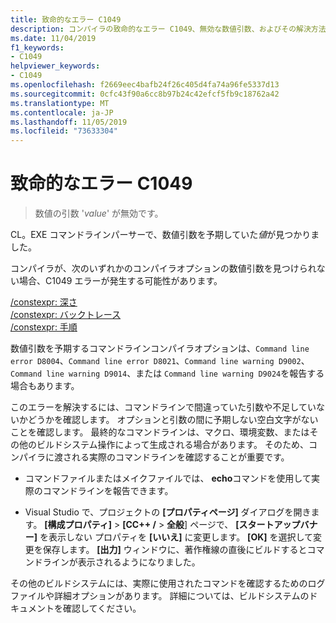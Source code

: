 ```yaml
---
title: 致命的なエラー C1049
description: コンパイラの致命的なエラー C1049、無効な数値引数、およびその解決方法について説明します。
ms.date: 11/04/2019
f1_keywords:
- C1049
helpviewer_keywords:
- C1049
ms.openlocfilehash: f2669eec4bafb24f26c405d4fa74a96fe5337d13
ms.sourcegitcommit: 0cfc43f90a6cc8b97b24c42efcf5fb9c18762a42
ms.translationtype: MT
ms.contentlocale: ja-JP
ms.lasthandoff: 11/05/2019
ms.locfileid: "73633304"
---
```

# <a name="fatal-error-c1049"></a>致命的なエラー C1049

> 数値の引数 '*value*' が無効です。

CL。EXE コマンドラインパーサーで、数値引数を予期していた*値*が見つかりました。

コンパイラが、次のいずれかのコンパイラオプションの数値引数を見つけられない場合、C1049 エラーが発生する可能性があります。

[/constexpr: 深さ](/cpp/build/reference/constexpr-control-constexpr-evaluation)\
[/constexpr: バックトレース](/cpp/build/reference/constexpr-control-constexpr-evaluation)\
[/constexpr: 手順](/cpp/build/reference/constexpr-control-constexpr-evaluation)

数値引数を予期するコマンドラインコンパイラオプションは、`Command line error D8004`、`Command line error D8021`、`Command line warning D9002`、`Command line warning D9014`、または `Command line warning D9024`を報告する場合もあります。

このエラーを解決するには、コマンドラインで間違っていた引数や不足していないかどうかを確認します。 オプションと引数の間に予期しない空白文字がないことを確認します。 最終的なコマンドラインは、マクロ、環境変数、またはその他のビルドシステム操作によって生成される場合があります。 そのため、コンパイラに渡される実際のコマンドラインを確認することが重要です。

- コマンドファイルまたはメイクファイルでは、 **echo**コマンドを使用して実際のコマンドラインを報告できます。

- Visual Studio で、プロジェクトの **[プロパティページ]** ダイアログを開きます。 **[構成プロパティ]**  >  **[CC++ /**  > **全般**] ページで、 **[スタートアップバナー]** を表示しない プロパティを **[いいえ]** に変更します。 **[OK]** を選択して変更を保存します。 **[出力]** ウィンドウに、著作権線の直後にビルドするとコマンドラインが表示されるようになりました。

その他のビルドシステムには、実際に使用されたコマンドを確認するためのログファイルや詳細オプションがあります。 詳細については、ビルドシステムのドキュメントを確認してください。
